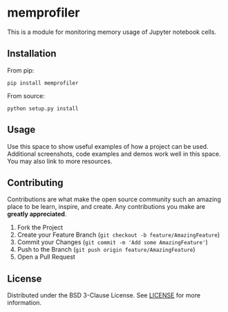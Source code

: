 # memprofiler

This is a module for monitoring memory usage of Jupyter notebook cells.


## Installation

From pip:
```
pip install memprofiler
```

From source:
```
python setup.py install
``` 


## Usage

Use this space to show useful examples of how a project can be used. Additional screenshots,
code examples and demos work well in this space. You may also link to more resources.


## Contributing

Contributions are what make the open source community such an amazing place to be learn,
inspire, and create. Any contributions you make are **greatly appreciated**.

1. Fork the Project
2. Create your Feature Branch (`git checkout -b feature/AmazingFeature`)
3. Commit your Changes (`git commit -m 'Add some AmazingFeature'`)
4. Push to the Branch (`git push origin feature/AmazingFeature`)
5. Open a Pull Request


## License

Distributed under the BSD 3-Clause License. See [LICENSE](LICENSE) for more information.

